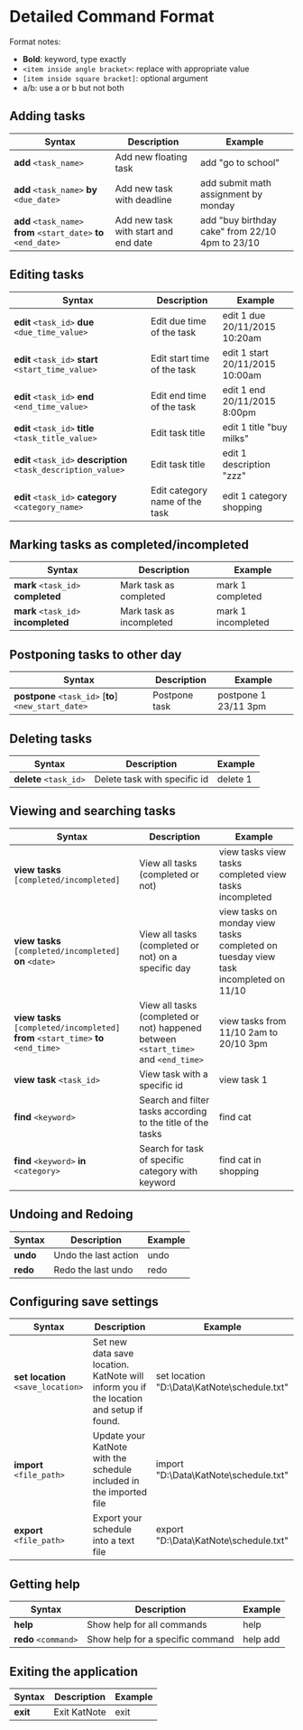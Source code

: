 # Detailed Command Format

Format notes:
- **Bold**: keyword, type exactly
- `<item inside angle bracket>`: replace with appropriate value
- `[item inside square bracket]`: optional argument
- a/b: use a or b but not both


Adding tasks
---------------------

| Syntax | Description | Example |
|------------------------------------------------------------|--------------------------------------------|-----------------------------------------------------|
| **add** `<task_name>` | Add new floating task | add "go to school" |
| **add** `<task_name>` **by** `<due_date>` | Add new task with deadline | add submit math assignment by monday |
| **add** `<task_name>` **from** `<start_date>` **to** `<end_date>` | Add new task with start and end date | add "buy birthday cake" from 22/10 4pm to 23/10 |


Editing tasks
---------------------

| Syntax | Description | Example |
|------------------------------------------------------------|--------------------------------------------|-----------------------------------------------------|
| **edit** `<task_id>` **due** `<due_time_value>` | Edit due time of the task | edit 1 due 20/11/2015 10:20am |
| **edit** `<task_id>` **start** `<start_time_value>` | Edit start time of the task | edit 1 start 20/11/2015 10:00am |
| **edit** `<task_id>` **end** `<end_time_value>` | Edit end time of the task | edit 1 end 20/11/2015 8:00pm |
| **edit** `<task_id>` **title** `<task_title_value>` | Edit task title | edit 1 title "buy milks" |
| **edit** `<task_id>` **description** `<task_description_value>` | Edit task title | edit 1 description "zzz" |
| **edit** `<task_id>` **category** `<category_name>` | Edit category name of the task | edit 1 category shopping |


Marking tasks as completed/incompleted
---------------------

| Syntax | Description | Example |
|------------------------------------------------------------|--------------------------------------------|-----------------------------------------------------|
| **mark** `<task_id>` **completed** | Mark task as completed | mark 1 completed |
| **mark** `<task_id>` **incompleted** | Mark task as incompleted | mark 1 incompleted |

Postponing tasks to other day
---------------------

| Syntax | Description | Example |
|------------------------------------------------------------|--------------------------------------------|-----------------------------------------------------|
| **postpone** `<task_id>` [**to**] `<new_start_date>` | Postpone task | postpone 1 23/11 3pm |


Deleting tasks
---------------------

| Syntax | Description | Example |
|------------------------------------------------------------|--------------------------------------------|-----------------------------------------------------|
| **delete** `<task_id>` | Delete task with specific id | delete 1 |


Viewing and searching tasks
---------------------

| Syntax | Description | Example |
|------------------------------------------------------------|--------------------------------------------|-----------------------------------------------------|
| **view tasks** `[completed/incompleted]` | View all tasks (completed or not) | view tasks view tasks completed view tasks incompleted |
| **view tasks** `[completed/incompleted]` **on** `<date>` | View all tasks (completed or not) on a specific day | view tasks on monday view tasks completed on tuesday view task incompleted on 11/10 |
| **view tasks** `[completed/incompleted]` **from** `<start_time>` **to** `<end_time>` | View all tasks (completed or not) happened between `<start_time>` and `<end_time>` | view tasks from 11/10 2am to 20/10 3pm |
| **view task** `<task_id>` | View task with a specific id | view task 1 |
| **find** `<keyword>` | Search and filter tasks according to the title of the tasks | find cat |
| **find** `<keyword>` **in** `<category>` | Search for task of specific category with keyword | find cat in shopping |


Undoing and Redoing
------------------------

| Syntax | Description | Example |
|------------------------------------------------------------|--------------------------------------------|-----------------------------------------------------|
| **undo** | Undo the last action | undo |
| **redo** | Redo the last undo | redo |


Configuring save settings
-----------------------------

| Syntax | Description | Example |
|------------------------------------------------------------|--------------------------------------------|-----------------------------------------------------|
| **set location** `<save_location>` | Set new data save location. KatNote will inform you if the location and setup if found. | set location "D:\Data\KatNote\schedule.txt" |
| **import** `<file_path>` | Update your KatNote with the schedule included in the imported file | import "D:\Data\KatNote\schedule.txt" |
| **export** `<file_path>` | Export your schedule into a text file | export "D:\Data\KatNote\schedule.txt" |


Getting help
---------------------

| Syntax | Description | Example |
|------------------------------------------------------------|--------------------------------------------|-----------------------------------------------------|
| **help** | Show help for all commands | help |
| **redo** `<command>` | Show help for a specific command | help add |


Exiting the application
----------------------------

| Syntax | Description | Example |
|------------------------------------------------------------|--------------------------------------------|-----------------------------------------------------|
| **exit** | Exit KatNote | exit |
